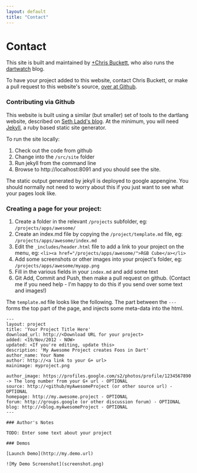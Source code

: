 ```yaml
---
layout: default
title: "Contact"
---
```


# Contact

This site is built and maintained by <a href="https://plus.google.com/117571249567635877826">+Chris Buckett</a>, 
who also runs the [dartwatch](http://blog.dartwatch.com) blog.  

To have your project added to this website, contact Chris Buckett, or make a pull request to this website's source, [over at Github](https://github.com/Dartwatch/builtwithdart.com).

### Contributing via Github

This website is built using a similar (but smaller) set of tools to the dartlang website, described on [Seth Ladd's blog](http://blog.sethladd.com/2012/07/how-we-built-dartlangorg.html).
At the minimum, you will need [Jekyll](http://jekyllrb.com/), a ruby based static site generator.  

To run the site locally:
1. Check out the code from github
2. Change into the `/src/site` folder
3. Run jekyll from the command line
4. Browse to http://localhost:8091 and you should see the site.

The static output generated by jekyll is deployed to google appengine.  You should normally not need to worry about this if you just want to see
what your pages look like.

### Creating a page for your project:

1. Create a folder in the relevant `/projects` subfolder, eg: `/projects/apps/awesome/`
2. Create an index.md file by copying the `/project/template.md` file, eg: `/projects/apps/awesome/index.md`
3. Edit the `_includes/header.html` file to add a link to your project on the menu, eg:  `<li><a href="/projects/apps/awesome/">RGB Cube</a></li>`
4. Add some screenshots or other images into your project's folder, eg: `/projects/apps/awesome/myapp.png`
5. Fill in the various fields in your `index.md` and add some text
6. Git Add, Commit and Push, then make a pull request on github.
(Contact me if you need help - I'm happy to do this if you send over some text and images!)

The `template.md` file looks like the following.  The part between the `---` forms the top part of the page, and injects some meta-data into the html.

	---
	layout: project
	title: 'Your Project Title Here'
	download_url: http://<Download URL for your project>
	added: <19/Nov/2012 - NOW>
	updated: <If you're editing, update this>
	description: 'My Awesome Project creates Foos in Dart'
	author_name: Your Name
	author: http://<a link to your G+ url>
	mainimage: myproject.png
	
	author_image: https://profiles.google.com/s2/photos/profile/1234567890 -> The long number from your G+ url - OPTIONAL
	source: http://<github/myAwesomeProject (or other source url) - OPTIONAL
	homepage: http://my.awesome.project - OPTIONAL
	forum: http://groups.google (or other discussion forum) - OPTIONAL
	blog: http://<blog.myAwesomeProject - OPTIONAL
	---

	### Author's Notes

	TODO: Enter some text about your project

	### Demos

	[Launch Demo](http://my.demo.url)

	![My Demo Screenshot](screenshot.png)



